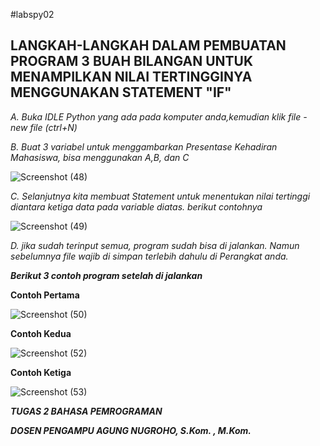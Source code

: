 #labspy02

 **LANGKAH-LANGKAH DALAM PEMBUATAN PROGRAM 3 BUAH BILANGAN UNTUK MENAMPILKAN NILAI TERTINGGINYA MENGGUNAKAN STATEMENT "IF"**
 ---

*A. Buka IDLE Python yang ada pada komputer anda,kemudian klik file - new file (ctrl+N)*

*B. Buat 3 variabel untuk menggambarkan Presentase Kehadiran Mahasiswa, bisa menggunakan A,B, dan C*

![Screenshot (48)](https://user-images.githubusercontent.com/57055098/68065231-e3a98d80-fd58-11e9-9909-957cbe68ba73.png)

*C. Selanjutnya kita membuat Statement untuk menentukan nilai tertinggi diantara ketiga data pada variable diatas. berikut contohnya*

![Screenshot (49)](https://user-images.githubusercontent.com/57055098/68065306-bdd0b880-fd59-11e9-9d59-c738039c2665.png)

*D. jika sudah terinput semua, program sudah bisa di jalankan. Namun sebelumnya file wajib di simpan terlebih dahulu di Perangkat anda.*

***Berikut 3 contoh program setelah di jalankan***

**Contoh Pertama**

![Screenshot (50)](https://user-images.githubusercontent.com/57055098/68065373-e9a06e00-fd5a-11e9-867a-15a0ccc94ef5.png)

**Contoh Kedua**

![Screenshot (52)](https://user-images.githubusercontent.com/57055098/68065374-f02ee580-fd5a-11e9-8a06-0569beaae154.png)

**Contoh Ketiga**

![Screenshot (53)](https://user-images.githubusercontent.com/57055098/68065376-f8872080-fd5a-11e9-844b-34eaf53c2fa8.png)

***TUGAS 2 BAHASA PEMROGRAMAN***

***DOSEN PENGAMPU AGUNG NUGROHO, S.Kom. , M.Kom.***
